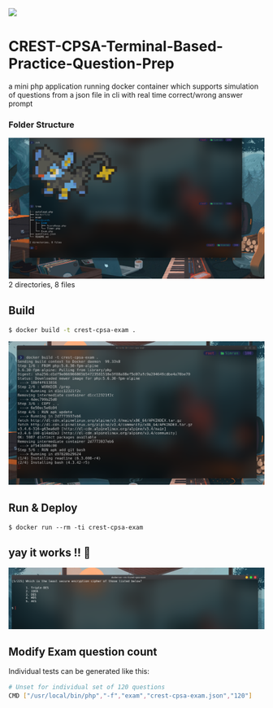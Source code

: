 ![](https://www.crest-approved.org/wp-content/uploads/2022/04/Crest-logo-Refresh_2022_CMYK_2_AW_col-no-reg-TM-scaled.jpg)

# CREST-CPSA-Terminal-Based-Practice-Question-Prep
a mini php application running docker container which supports simulation of questions from a json file in cli with real time correct/wrong answer prompt


### Folder Structure
![](tree.png)
2 directories, 8 files

## Build
```bash
$ docker build -t crest-cpsa-exam .
```
![](build.png)

## Run & Deploy
```
$ docker run --rm -ti crest-cpsa-exam
```

## yay it works !! 🥳

![](poc.png)

## Modify Exam question count

Individual tests can be generated like this:

```bash
# Unset for individual set of 120 questions
CMD ["/usr/local/bin/php","-f","exam","crest-cpsa-exam.json","120"]
```
